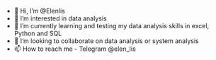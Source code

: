 - 👋 Hi, I’m @Elenlis
- 👀 I’m interested in data analysis
- 🌱 I’m currently learning and testing my data analysis skills in excel, Python and SQL
- 💞️ I’m looking to collaborate on data analysis or system analysis
- 📫 How to reach me - Telegram @elen_lis

<!---
Elenlis/Elenlis is a ✨ special ✨ repository because its `README.md` (this file) appears on your GitHub profile.
You can click the Preview link to take a look at your changes.
--->
